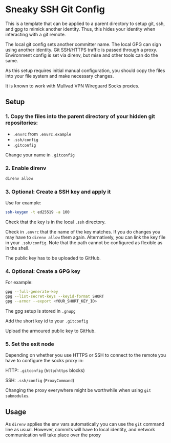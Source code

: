 # Sneaky SSH Git Config

This is a template that can be applied to a parent directory to setup git, ssh,
and gpg to mimick another identity. Thus, this hides your identity when
interacting with a git remote.

The local git config sets another committer name. The local GPG can sign using
another identity. Git SSH/HTTPS traffic is passed through a proxy. Environment
config is set via direnv, but mise and other tools can do the same.

As this setup requires initial manual configuration, you should copy the files
into your file system and make necessary changes.

It is known to work with Mullvad VPN Wireguard Socks proxies.

## Setup

### 1. Copy the files into the parent directory of your hidden git repositories:

- `.envrc` from `.envrc.example`
- `.ssh/config`
- `.gitconfig`

Change your name in `.gitconfig`

### 2. Enable direnv

```bash
direnv allow
```

### 3. Optional: Create a SSH key and apply it

Use for example:

```bash
ssh-keygen -t ed25519 -a 100
```

Check that the key is in the local `.ssh` directory.

Check in `.envrc` that the name of the key matches. If you do changes you may
have to `direnv allow` them again. Alternatively, you can link the key file in
your `.ssh/config`. Note that the path cannot be configured as flexible as in
the shell.

The public key has to be uploaded to GitHub.

### 4. Optional: Create a GPG key

For example:

```bash
gpg --full-generate-key
gpg --list-secret-keys --keyid-format SHORT
gpg --armor --export <YOUR_SHORT_KEY_ID>
```

The gpg setup is stored in `.gnupg`

Add the short key id to your `.gitconfig`

Upload the armoured public key to GitHub.

### 5. Set the exit node

Depending on whether you use HTTPS or SSH to connect to the remote you have to
configure the socks proxy in:

HTTP: `.gitconfig` (`http`/`https` blocks)

SSH: `.ssh/config` (`ProxyCommand`)

Changing the proxy everywhere might be worthwhile when using `git submodules`.

## Usage

As `direnv` applies the env vars automatically you can use the `git` command
line as usual. However, commits will have to local identity, and network
communication will take place over the proxy

